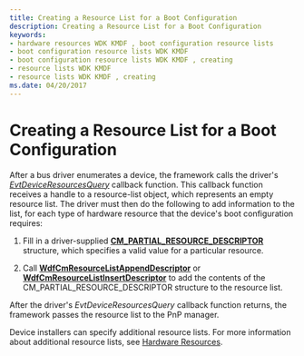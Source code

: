 ```yaml
---
title: Creating a Resource List for a Boot Configuration
description: Creating a Resource List for a Boot Configuration
keywords:
- hardware resources WDK KMDF , boot configuration resource lists
- boot configuration resource lists WDK KMDF
- boot configuration resource lists WDK KMDF , creating
- resource lists WDK KMDF
- resource lists WDK KMDF , creating
ms.date: 04/20/2017
---
```


# Creating a Resource List for a Boot Configuration


After a bus driver enumerates a device, the framework calls the driver's [*EvtDeviceResourcesQuery*](/windows-hardware/drivers/ddi/wdfpdo/nc-wdfpdo-evt_wdf_device_resources_query) callback function. This callback function receives a handle to a resource-list object, which represents an empty resource list. The driver must then do the following to add information to the list, for each type of hardware resource that the device's boot configuration requires:

1.  Fill in a driver-supplied [**CM\_PARTIAL\_RESOURCE\_DESCRIPTOR**](/windows-hardware/drivers/ddi/wdm/ns-wdm-_cm_partial_resource_descriptor) structure, which specifies a valid value for a particular resource.

2.  Call [**WdfCmResourceListAppendDescriptor**](/windows-hardware/drivers/ddi/wdfresource/nf-wdfresource-wdfcmresourcelistappenddescriptor) or [**WdfCmResourceListInsertDescriptor**](/windows-hardware/drivers/ddi/wdfresource/nf-wdfresource-wdfcmresourcelistinsertdescriptor) to add the contents of the CM\_PARTIAL\_RESOURCE\_DESCRIPTOR structure to the resource list.

After the driver's *EvtDeviceResourcesQuery* callback function returns, the framework passes the resource list to the PnP manager.

Device installers can specify additional resource lists. For more information about additional resource lists, see [Hardware Resources](../kernel/hardware-resources.md).

 

